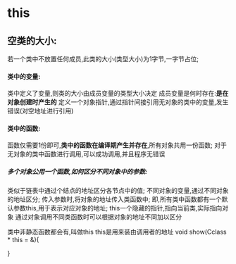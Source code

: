 # this
## 空类的大小:
若一个类中不放置任何成员,此类的大小(类型大小)为1字节,一字节占位;
#### 类中的变量:
类中定义了变量,则类的大小由成员变量的类型大小决定
成员变量是何时存在:**是在对象创建时产生的**
定义一个对象指针,通过指针间接引用无对象的类中的变量,发生错误(对空地址进行引用)

#### 类中的函数:
函数仅需要1份即可,**类中的函数在编译期产生并存在**,所有对象共用一份函数;
对于无对象的类中函数进行调用,可以成功调用,并且程序无错误

##### 多个对象公用一个函数,如何区分不同对象中的参数:
类似于链表中通过个结点的地址区分各节点中的值;
不同对象的变量,通过不同对象的地址区分;
传入参数时,将对象的地址传入类函数中;
即,所有类中函数都有一个默认参数this,用于表示对应对象的地址;
this一个隐藏的指针,指向当前类,实际指向对象
通过对象调用不同类函数时可以根据对象的地址不同加以区分

类中非静态函数都会有,叫做this
this是用来装由调用者的地址
void show(Cclass * this = &){

}